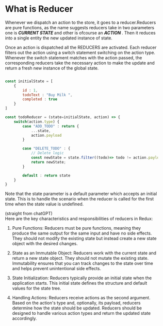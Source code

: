 # What is Reducer
Whenever we dispatch an action to the store, it goes to a reducer.Reducers are pure functions, as the name suggests reducers take in two parameters one is <span style="font-style: italic; font-weight: bold"> CURRENT STATE </span> and other is ofcourse an <span style="font-style: italic; font-weight: bold"> ACTION </span>. Then it reduces into a single entity the new updated instance of state.

Once an action is dispatched all the REDUCERS are activated. Each reducer filters out the action using a switch statement switching on the action type. Whenever the switch statement matches with the action passed, the corresponding reducers take the necessary action to make the update and return a fresh new instance of the global state.

```js

const initialState = [
    {
        id : 1,
        todoText : "Buy Milk ",
        completed : true
    }
]

const todoReducer = (state=initialState, action) => {
    switch(action.type) {
        case "ADD_TODO" : return {
            ...state, 
            action.payload
        }

        case "DELETE_TODO" : {
            // Delete logic
            const newState = state.filter((todo)=> todo != action.payload.todo)
            return newState;
        }

        default : return state
    }
}
```

Note that the state parameter is a default parameter which accepts an initial state. This is to handle the scenario when the reducer is called for the first time when the state value is undefined.

(straight from chatGPT)</br>
Here are the key characteristics and responsibilities of reducers in Redux:

1. Pure Functions: Reducers must be pure functions, meaning they produce the same output for the same input and have no side effects. They should not modify the existing state but instead create a new state object with the desired changes.

2. State as an Immutable Object: Reducers work with the current state and return a new state object. They should not mutate the existing state. Immutability ensures that you can track changes to the state over time and helps prevent unintentional side effects.

3. State Initialization: Reducers typically provide an initial state when the application starts. This initial state defines the structure and default values for the state tree.

4. Handling Actions: Reducers receive actions as the second argument. Based on the action's type and, optionally, its payload, reducers determine how the state should be updated. Reducers should be designed to handle various action types and return the updated state accordingly.